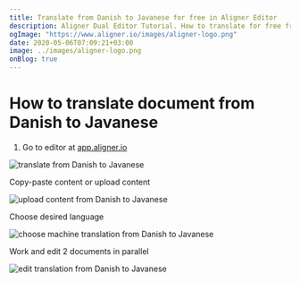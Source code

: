 ```yaml
---
title: Translate from Danish to Javanese for free in Aligner Editor
description: Aligner Dual Editor Tutorial. How to translate for free from Danish to Javanese. Aligner is multilingual document management platform. 
ogImage: "https://www.aligner.io/images/aligner-logo.png"
date: 2020-05-06T07:09:21+03:00
image: ../images/aligner-logo.png
onBlog: true
---
```


# How to translate document from Danish to Javanese

1. Go to editor at [app.aligner.io](https://app.aligner.io "Aligner App web page")

![translate from Danish to Javanese](../aligner-blank-editor.png "translate from Danish to Javanese")

Copy-paste content or upload content

![upload content from Danish to Javanese](../aligner-uploaded-document.png "upload content from Danish to Javanese")

Choose desired language

![choose machine translation from Danish to Javanese](../aligner-language-dropdown.png "choose machine translation from Danish to Javanese")

Work and edit 2 documents in parallel

![edit translation from Danish to Javanese](../aligner-double-sitded-editor.png "edit translation from Danish to Javanese")

